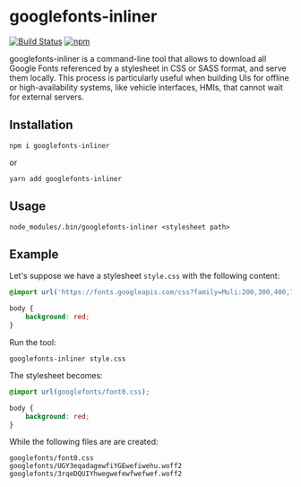 
# googlefonts-inliner

[![Build Status](https://travis-ci.org/aler9/googlefonts-inliner.svg?branch=master)](https://travis-ci.org/aler9/googlefonts-inliner)
[![npm](https://img.shields.io/npm/v/googlefonts-inliner)](https://www.npmjs.com/package/googlefonts-inliner)

googlefonts-inliner is a command-line tool that allows to download all Google Fonts referenced by a stylesheet in CSS or SASS format, and serve them locally. This process is particularly useful when building UIs for offline or high-availability systems, like vehicle interfaces, HMIs, that cannot wait for external servers.

## Installation

```
npm i googlefonts-inliner
```

or

```
yarn add googlefonts-inliner
```

## Usage

```
node_modules/.bin/googlefonts-inliner <stylesheet path>
```

## Example

Let's suppose we have a stylesheet `style.css` with the following content:

```css
@import url('https://fonts.googleapis.com/css?family=Muli:200,300,400,700&display=swap');

body {
    background: red;
}
```

Run the tool:
```
googlefonts-inliner style.css
```

The stylesheet becomes:

```css
@import url(googlefonts/font0.css);

body {
    background: red;
}
```

While the following files are are created:

```
googlefonts/font0.css
googlefonts/UGY3eqadagewfiYGEwefiwehu.woff2
googlefonts/3rqeDQUIYhwegwefewfwefwef.woff2
```
